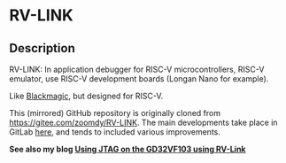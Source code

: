 # RV-LINK

## Description

RV-LINK: In application debugger for RISC-V microcontrollers, RISC-V emulator, use RISC-V development boards (Longan Nano for example). 

Like [Blackmagic](https://github.com/blacksphere/blackmagic), but designed for RISC-V.

This (mirrored) GitHub repository is originally cloned from https://gitee.com/zoomdy/RV-LINK.
The main developments take place in GitLab [here](https://gitlab.melroy.org/micha/RV-LINK), and tends to included various improvements.

**See also my blog [Using JTAG on the GD32VF103 using RV-Link](https://gitlab.melroy.org/micha/blogs/-/blob/master/Using-JTAG-on-the-GD32VF103-using-RV-Link/Using-JTAG-on-the-GD32VF103-using-RV-Link.md)**
